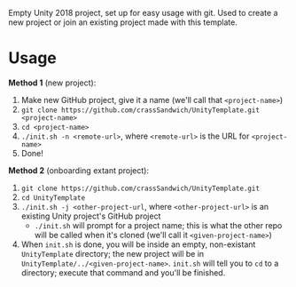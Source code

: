 Empty Unity 2018 project, set up for easy usage with git. Used to create a new project or join an existing project made with this template.

# Usage

**Method 1** (new project):

1. Make new GitHub project, give it a name (we'll call that `<project-name>`)
2. `git clone https://github.com/crassSandwich/UnityTemplate.git <project-name>`
3. `cd <project-name>`
3. `./init.sh -n <remote-url>`, where `<remote-url>` is the URL for `<project-name>`
4. Done!

**Method 2** (onboarding extant project):

1. `git clone https://github.com/crassSandwich/UnityTemplate.git`
2. `cd UnityTemplate`
3. `./init.sh -j <other-project-url`, where `<other-project-url>` is an existing Unity project's GitHub project
    - `./init.sh` will prompt for a project name; this is what the other repo will be called when it's cloned (we'll call it `<given-project-name>`)
4. When `init.sh` is done, you will be inside an empty, non-existant `UnityTemplate` directory; the new project will be in `UnityTemplate/../<given-project-name>`. `init.sh` will tell you to `cd` to a directory; execute that command and you'll be finished.
